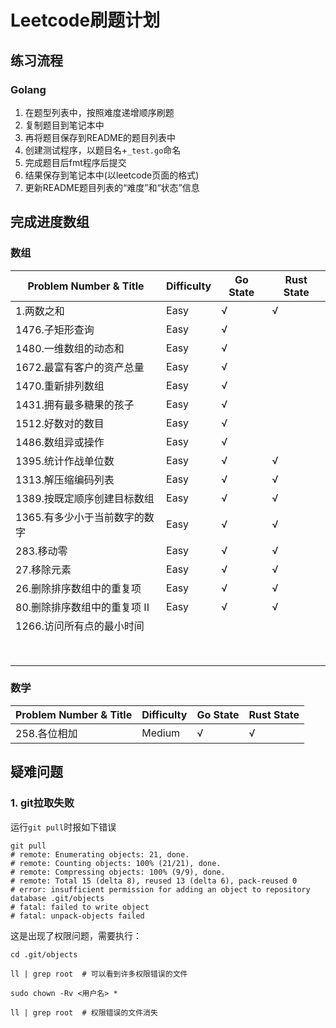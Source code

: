 # Leetcode刷题计划
## 练习流程
### Golang
1. 在题型列表中，按照难度递增顺序刷题
1. 复制题目到笔记本中
1. 再将题目保存到README的题目列表中
1. 创建测试程序，以题目名+`_test.go`命名
1. 完成题目后fmt程序后提交
1. 结果保存到笔记本中(以leetcode页面的格式)
1. 更新README题目列表的“难度”和“状态”信息

## 完成进度数组

### 数组

| Problem Number & Title | Difficulty | Go State | Rust State |
| -------------- | ----- | -------- | ------------ |
| 1.两数之和 | Easy | √ | √ |
| 1476.子矩形查询 | Easy | √ |  |
| 1480.一维数组的动态和 | Easy | √ | |
| 1672.最富有客户的资产总量 | Easy | √ | |
| 1470.重新排列数组 | Easy  | √ | |
| 1431.拥有最多糖果的孩子 | Easy | √ | |
| 1512.好数对的数目 | Easy | √ | |
| 1486.数组异或操作 |Easy  |√ | |
| 1395.统计作战单位数 |Easy  | √ | √ |
| 1313.解压缩编码列表 | Easy | √ | √ |
| 1389.按既定顺序创建目标数组 | Easy | √ | √ |
| 1365.有多少小于当前数字的数字 | Easy | √ | √ |
| 283.移动零 | Easy | √ | √ |
| 27.移除元素 | Easy | √ | √ |
| 26.删除排序数组中的重复项 | Easy | √ | √ |
| 80.删除排序数组中的重复项 II | Easy | √ | √ |
| 1266.访问所有点的最小时间 |  | | |
|  |  | | |
|  |  | | |
|  |  | | |
|  |  | | |
|  |  | | |
|  |  | | |
|  |  | | |
|  |  | | |

### 数学
| Problem Number & Title | Difficulty | Go State | Rust State |
| -------------- | ----- | -------- | ------------ |
| 258.各位相加 | Medium | √ | √ |


## 疑难问题
### 1. git拉取失败

运行`git pull`时报如下错误

```shell
git pull
# remote: Enumerating objects: 21, done.
# remote: Counting objects: 100% (21/21), done.
# remote: Compressing objects: 100% (9/9), done.
# remote: Total 15 (delta 8), reused 13 (delta 6), pack-reused 0
# error: insufficient permission for adding an object to repository database .git/objects
# fatal: failed to write object
# fatal: unpack-objects failed
```

这是出现了权限问题，需要执行：

```shell
cd .git/objects

ll | grep root  # 可以看到许多权限错误的文件

sudo chown -Rv <用户名> *

ll | grep root  # 权限错误的文件消失
```